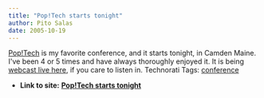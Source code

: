 ```yaml
---
title: "Pop!Tech starts tonight"
author: Pito Salas
date: 2005-10-19
---
```


[Pop!Tech](<http://www.poptech.org/>) is my favorite conference, and it starts
tonight, in Camden Maine. I've been 4 or 5 times and have always thoroughly
enjoyed it. It is being [webcast live
here](<http://www.itconversations.com/series/poptech2005.html#quickcast>), if
you care to listen in. Technorati Tags:
[conference](<http://www.technorati.com/tag/conference>)


* **Link to site:** **[Pop!Tech starts tonight](None)**
